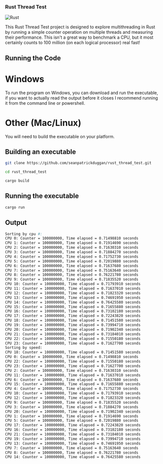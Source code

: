 ### Rust Thread Test

![Rust](https://img.shields.io/badge/language-Rust-orange)

This Rust Thread Test project is designed to explore multithreading in Rust by running a simple counter operation on multiple threads and measuring their performance. This isn't a great way to benchmark a CPU, but it most certainly counts to 100 million (on each logical processor) real fast!

## Running the Code

# Windows

To run the program on Windows, you can download and run the executable, if you want to actually read the output before it closes I recommend running it from the command line or powershell.

# Other (Mac/Linux)

You will need to build the executable on your platform.

## Building an executable

```bash
git clone https://github.com/seanpatrickduggan/rust_thread_test.git
```

```bash
cd rust_thread_test
```

```bash
cargo build
```

## Running the executable
```bash
cargo run
```


## Output
```bash
Sorting by cpu #:
CPU 0: Counter = 100000000, Time elapsed = 0.71498810 seconds
CPU 1: Counter = 100000000, Time elapsed = 0.71914690 seconds
CPU 2: Counter = 100000000, Time elapsed = 0.71630310 seconds
CPU 3: Counter = 100000000, Time elapsed = 0.71884270 seconds
CPU 4: Counter = 100000000, Time elapsed = 0.71752730 seconds
CPU 5: Counter = 100000000, Time elapsed = 0.72019880 seconds
CPU 6: Counter = 100000000, Time elapsed = 0.71637680 seconds
CPU 7: Counter = 100000000, Time elapsed = 0.75163640 seconds
CPU 8: Counter = 100000000, Time elapsed = 0.76221780 seconds
CPU 9: Counter = 100000000, Time elapsed = 0.71835520 seconds
CPU 10: Counter = 100000000, Time elapsed = 0.71793910 seconds
CPU 11: Counter = 100000000, Time elapsed = 0.71637010 seconds
CPU 12: Counter = 100000000, Time elapsed = 0.71823320 seconds
CPU 13: Counter = 100000000, Time elapsed = 0.74691950 seconds
CPU 14: Counter = 100000000, Time elapsed = 0.76425580 seconds
CPU 15: Counter = 100000000, Time elapsed = 0.71655880 seconds
CPU 16: Counter = 100000000, Time elapsed = 0.73102180 seconds
CPU 17: Counter = 100000000, Time elapsed = 0.72243820 seconds
CPU 18: Counter = 100000000, Time elapsed = 0.71451580 seconds
CPU 19: Counter = 100000000, Time elapsed = 0.73994710 seconds
CPU 20: Counter = 100000000, Time elapsed = 0.71902340 seconds
CPU 21: Counter = 100000000, Time elapsed = 0.73184010 seconds
CPU 22: Counter = 100000000, Time elapsed = 0.71550180 seconds
CPU 23: Counter = 100000000, Time elapsed = 0.71627700 seconds
Sorting by speed:
CPU 18: Counter = 100000000, Time elapsed = 0.71451580 seconds
CPU 0: Counter = 100000000, Time elapsed = 0.71498810 seconds
CPU 22: Counter = 100000000, Time elapsed = 0.71550180 seconds
CPU 23: Counter = 100000000, Time elapsed = 0.71627700 seconds
CPU 2: Counter = 100000000, Time elapsed = 0.71630310 seconds
CPU 11: Counter = 100000000, Time elapsed = 0.71637010 seconds
CPU 6: Counter = 100000000, Time elapsed = 0.71637680 seconds
CPU 15: Counter = 100000000, Time elapsed = 0.71655880 seconds
CPU 4: Counter = 100000000, Time elapsed = 0.71752730 seconds
CPU 10: Counter = 100000000, Time elapsed = 0.71793910 seconds
CPU 12: Counter = 100000000, Time elapsed = 0.71823320 seconds
CPU 9: Counter = 100000000, Time elapsed = 0.71835520 seconds
CPU 3: Counter = 100000000, Time elapsed = 0.71884270 seconds
CPU 20: Counter = 100000000, Time elapsed = 0.71902340 seconds
CPU 1: Counter = 100000000, Time elapsed = 0.71914690 seconds
CPU 5: Counter = 100000000, Time elapsed = 0.72019880 seconds
CPU 17: Counter = 100000000, Time elapsed = 0.72243820 seconds
CPU 16: Counter = 100000000, Time elapsed = 0.73102180 seconds
CPU 21: Counter = 100000000, Time elapsed = 0.73184010 seconds
CPU 19: Counter = 100000000, Time elapsed = 0.73994710 seconds
CPU 13: Counter = 100000000, Time elapsed = 0.74691950 seconds
CPU 7: Counter = 100000000, Time elapsed = 0.75163640 seconds
CPU 8: Counter = 100000000, Time elapsed = 0.76221780 seconds
CPU 14: Counter = 100000000, Time elapsed = 0.76425580 seconds
```

